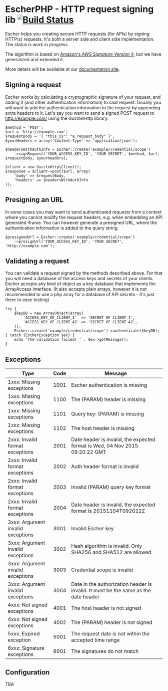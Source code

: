 EscherPHP - HTTP request signing lib [![Build Status](https://travis-ci.org/emartech/escher-php.svg?branch=master)](https://travis-ci.org/emartech/escher-php)
===================================

Escher helps you creating secure HTTP requests (for APIs) by signing HTTP(s) requests. It's both a server side and client side implementation. The status is work in progress.

The algorithm is based on [Amazon's _AWS Signature Version 4_](http://docs.aws.amazon.com/AmazonS3/latest/API/sig-v4-authenticating-requests.html), but we have generalized and extended it.

More details will be available at our [documentation site](https://documentation.emarsys.com/).


Signing a request
-----------------

Escher works by calculating a cryptographic signature of your request, and adding it (and other authentication information) to said request.
Usually you will want to add the authentication information to the request by appending extra headers to it.
Let's say you want to send a signed POST request to http://example.com/ using the Guzzle\Http library:

    $method = 'POST';
    $url = 'http://example.com';
    $requestBody = '{ "this_is": "a_request_body" }';
    $yourHeaders = array('Content-Type' => 'application/json');

    $headersWithAuthInfo = Escher::create('example/credential/scope')
        ->signRequest('YOUR_ACCESS_KEY_ID', 'YOUR SECRET', $method, $url, $requestBody, $yourHeaders);

    $client = new GuzzleHttp\Client();
    $response = $client->post($url, array(
        'body' => $requestBody,
        'headers' => $headersWithAuthInfo
    ));

Presigning an URL
-----------------

In some cases you may want to send authenticated requests from a context where you cannot modify the request headers, e.g. when embedding an API generated iframe.
You can however generate a presigned URL, where the authentication information is added to the query string.

    $presignedUrl = Escher::create('example/credential/scope')
        ->presignUrl('YOUR_ACCESS_KEY_ID', 'YOUR SECRET', 'http://example.com');


Validating a request
--------------------

You can validate a request signed by the methods described above. For that you will need a database of the access keys and secrets of your clients.
Escher accepts any kind of object as a key database that implements the ArrayAccess interface. (It also accepts plain arrays, however it is not recommended to use a php array for a database of API secrets - it's just there to ease testing)

    try {
        $keyDB = new ArrayObject(array(
            'ACCESS_KEY_OF_CLIENT_1'  => 'SECRET OF CLIENT 1',
            'ACCESS_KEY_OF_CLIENT_42' => 'SECRET OF CLIENT 42',
        ));
        Escher::create('example/credential/scope')->authenticate($keyDB);
    } catch (EscherException $ex) {
        echo 'The validation failed! ' . $ex->getMessage();
    }

Exceptions
-------------
| Type                              | Code | Message                                                                             |
|-----------------------------------|------|-------------------------------------------------------------------------------------|
| 1xxx: Missing exceptions          | 1001 | Escher authentication is missing                                                    |
| 1xxx: Missing exceptions          | 1100 | The {PARAM} header is missing                                                       |
| 1xxx: Missing exceptions          | 1101 | Query key: {PARAM} is missing                                                       |
| 1xxx: Missing exceptions          | 1102 | The host header is missing                                                          |
| 2xxx: Invalid format exceptions   | 2001 | Date header is invalid, the expected format is Wed, 04 Nov 2015 09:20:22 GMT        |
| 2xxx: Invalid format exceptions   | 2002 | Auth header format is invalid                                                       |
| 2xxx: Invalid format exceptions   | 2003 | Invalid {PARAM} query key format                                                    |
| 2xxx: Invalid format exceptions   | 2004 | Date header is invalid, the expected format is 20151104T092022Z                     |
| 3xxx: Argument invalid exceptions | 3001 | Invalid Escher key                                                                  |
| 3xxx: Argument invalid exceptions | 3002 | Hash algorithm is invalid. Only SHA256 and SHA512 are allowed                       |
| 3xxx: Argument invalid exceptions | 3003 | Credential scope is invalid                                                         |
| 3xxx: Argument invalid exceptions | 3004 | Date in the authorization header is invalid. It must be the same as the date header |
| 4xxx: Not signed exceptions       | 4001 | The host header is not signed                                                       |
| 4xxx: Not signed exceptions       | 4002 | The {PARAM} header is not signed                                                    |
| 5xxx: Expired exception           | 5001 | The request date is not within the accepted time range                              |
| 6xxx: Signature exceptions        | 6001 | The signatures do not match                                                         |

Configuration
-------------

TBA
